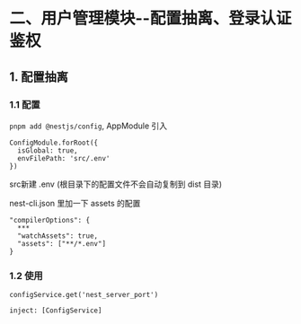 
# 二、用户管理模块--配置抽离、登录认证鉴权

## 1. 配置抽离 
  ### 1.1 配置
  `pnpm add @nestjs/config`, AppModule 引入 
  ```
  ConfigModule.forRoot({
    isGlobal: true,
    envFilePath: 'src/.env'
  })
  ```
  src新建 .env  (根目录下的配置文件不会自动复制到 dist 目录)

  nest-cli.json 里加一下 assets 的配置
  ```
  "compilerOptions": {
    ***
    "watchAssets": true,
    "assets": ["**/*.env"]
  }
  ```
  ### 1.2 使用
  `configService.get('nest_server_port')`
  
  `inject: [ConfigService]`
